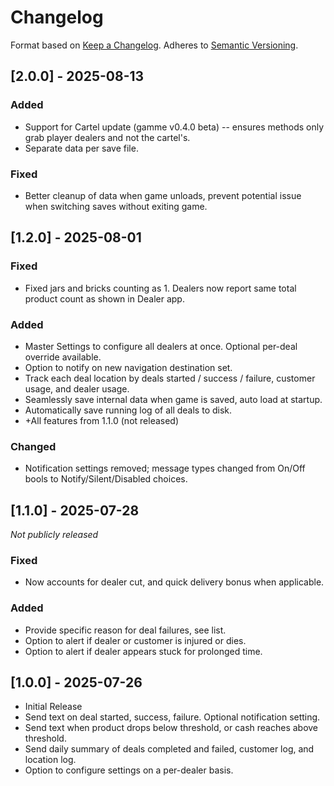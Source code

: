 # Changelog
Format based on [Keep a Changelog](https://keepachangelog.com/en/1.0.0/). Adheres to [Semantic Versioning](https://semver.org/).
## [2.0.0] - 2025-08-13
### Added
- Support for Cartel update (gamme v0.4.0 beta) -- ensures methods only grab player dealers and not the cartel's.
- Separate data per save file.
### Fixed
- Better cleanup of data when game unloads, prevent potential issue when switching saves without exiting game.
## [1.2.0] - 2025-08-01
### Fixed
- Fixed jars and bricks counting as 1. Dealers now report same total product count as shown in Dealer app.
### Added
- Master Settings to configure all dealers at once. Optional per-deal override available.
- Option to notify on new navigation destination set.
- Track each deal location by deals started / success / failure, customer usage, and dealer usage.
- Seamlessly save internal data when game is saved, auto load at startup.
- Automatically save running log of all deals to disk.
- +All features from 1.1.0 (not released)
### Changed
- Notification settings removed; message types changed from On/Off bools to Notify/Silent/Disabled choices.
## [1.1.0] - 2025-07-28
_Not publicly released_
### Fixed
- Now accounts for dealer cut, and quick delivery bonus when applicable.
### Added
- Provide specific reason for deal failures, see list.
- Option to alert if dealer or customer is injured or dies.
- Option to alert if dealer appears stuck for prolonged time.
## [1.0.0] - 2025-07-26
- Initial Release
- Send text on deal started, success, failure. Optional notification setting.
- Send text when product drops below threshold, or cash reaches above threshold.
- Send daily summary of deals completed and failed, customer log, and location log.
- Option to configure settings on a per-dealer basis.